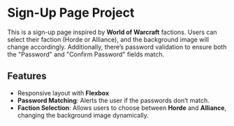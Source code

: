# Sign-Up Page Project

This is a sign-up page inspired by **World of Warcraft** factions. Users can select their faction (Horde or Alliance), and the background image will change accordingly. Additionally, there’s password validation to ensure both the "Password" and "Confirm Password" fields match.

## Features
- Responsive layout with **Flexbox**
- **Password Matching**: Alerts the user if the passwords don’t match.
- **Faction Selection**: Allows users to choose between **Horde** and **Alliance**, changing the background image dynamically.

